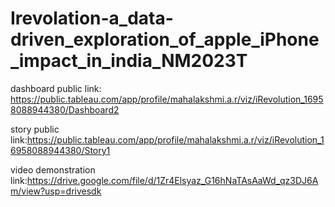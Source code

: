 # Irevolation-a_data-driven_exploration_of_apple_iPhone_impact_in_india_NM2023T
dashboard public link: https://public.tableau.com/app/profile/mahalakshmi.a.r/viz/iRevolution_16958088944380/Dashboard2

story public
link:https://public.tableau.com/app/profile/mahalakshmi.a.r/viz/iRevolution_16958088944380/Story1

video demonstration link:https://drive.google.com/file/d/1Zr4Elsyaz_G16hNaTAsAaWd_qz3DJ6Am/view?usp=drivesdk
